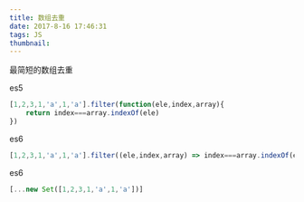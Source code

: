 ```yaml
---
title: 数组去重
date: 2017-8-16 17:46:31
tags: JS
thumbnail:
---
```

最简短的数组去重

es5
```javascript
[1,2,3,1,'a',1,'a'].filter(function(ele,index,array){
    return index===array.indexOf(ele)
})
```

es6
```javascript
[1,2,3,1,'a',1,'a'].filter((ele,index,array) => index===array.indexOf(ele))
```

es6
```javascript
[...new Set([1,2,3,1,'a',1,'a'])]
```


